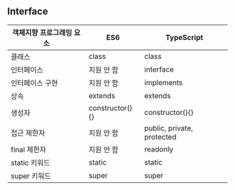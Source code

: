 ## Interface

| 객체지향 프로그래밍 요소 | ES6 | TypeScript |
|---|---|---|
| 클래스 | class | class
| 인터페이스 | 지원 안 함 | interface
| 인터페이스 구현 | 지원 안 함 | implements
| 상속 | extends | extends
| 생성자 | constructor(){} |constructor(){} 
| 접근 제한자 | 지원 안 함 | public, private, protected
| final 제한자 | 지원 안 함 | readonly
| static 키워드 | static | static
| super 키워드 | super | super


